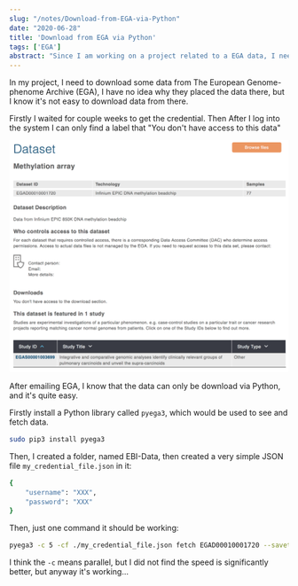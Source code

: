 ```yaml
---
slug: "/notes/Download-from-EGA-via-Python"
date: "2020-06-28"
title: 'Download from EGA via Python'
tags: ['EGA']
abstract: "Since I am working on a project related to a EGA data, I need to download them from the website. After learning a bit, I successfully down it. Here I recoded a bit the process."
---
```


In my project, I need to download some data from The European Genome-phenome Archive (EGA), I have no idea why they placed the data there, but I know it's not easy to download data from there.

Firstly I waited for couple weeks to get the credential. Then After I log into the system I can only find a label that "You don't have access to this data"

![EGA page](./fig1.png)

After emailing EGA, I know that the data can only be download via Python, and it's quite easy.

Firstly install a Python library called `pyega3`, which would be used to see and fetch data.

```bash
sudo pip3 install pyega3
```

Then, I created a folder, named EBI-Data, then created a very simple JSON file `my_credential_file.json` in it:

```bash
{
    "username": "XXX",
    "password": "XXX"
}
```

Then, just one command it should be working:

```bash
pyega3 -c 5 -cf ./my_credential_file.json fetch EGAD00010001720 --saveto ./EPIC/
```

I think the `-c` means parallel, but I did not find the speed is significantly better, but anyway it's working...